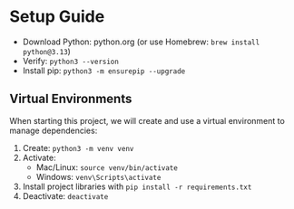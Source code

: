 # Setup Guide
- Download Python: python.org (or use Homebrew: `brew install python@3.13`)
- Verify: `python3 --version`
- Install pip: `python3 -m ensurepip --upgrade`

## Virtual Environments
When starting this project, we will create and use a virtual environment to manage dependencies:
1. Create: `python3 -m venv venv`
2. Activate:
   - Mac/Linux: `source venv/bin/activate`
   - Windows: `venv\Scripts\activate`
3. Install project libraries with `pip install -r requirements.txt`
4. Deactivate: `deactivate`